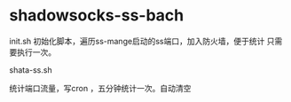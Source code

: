 # shadowsocks-ss-bach

init.sh
初始化脚本，遍历ss-mange启动的ss端口，加入防火墙，便于统计 只需要执行一次。

shata-ss.sh 

统计端口流量，写cron ，五分钟统计一次。自动清空
